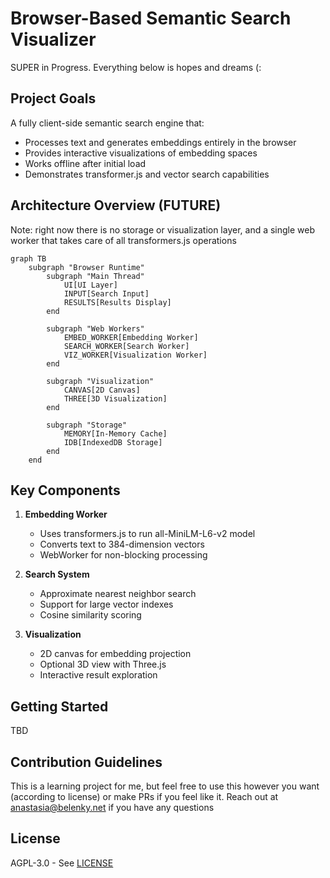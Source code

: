 # Browser-Based Semantic Search Visualizer

SUPER in Progress. Everything below is hopes and dreams (:

## Project Goals

A fully client-side semantic search engine that:
- Processes text and generates embeddings entirely in the browser
- Provides interactive visualizations of embedding spaces
- Works offline after initial load
- Demonstrates transformer.js and vector search capabilities

## Architecture Overview (FUTURE)

Note: right now there is no storage or visualization layer, and a single web worker that takes care of all transformers.js operations

```mermaid
graph TB
    subgraph "Browser Runtime"
        subgraph "Main Thread"
            UI[UI Layer]
            INPUT[Search Input]
            RESULTS[Results Display]
        end

        subgraph "Web Workers"
            EMBED_WORKER[Embedding Worker]
            SEARCH_WORKER[Search Worker]
            VIZ_WORKER[Visualization Worker]
        end

        subgraph "Visualization"
            CANVAS[2D Canvas]
            THREE[3D Visualization]
        end

        subgraph "Storage"
            MEMORY[In-Memory Cache]
            IDB[IndexedDB Storage]
        end
    end
```

## Key Components

1. **Embedding Worker**
   - Uses transformers.js to run all-MiniLM-L6-v2 model
   - Converts text to 384-dimension vectors
   - WebWorker for non-blocking processing

2. **Search System**
   - Approximate nearest neighbor search
   - Support for large vector indexes
   - Cosine similarity scoring

3. **Visualization**
   - 2D canvas for embedding projection
   - Optional 3D view with Three.js
   - Interactive result exploration

## Getting Started

TBD

## Contribution Guidelines

This is a learning project for me, but feel free to use this however you want (according to license) or make PRs if you feel like it. Reach out at anastasia@belenky.net if you have any questions

## License
AGPL-3.0 - See [LICENSE](/LICENSE)
